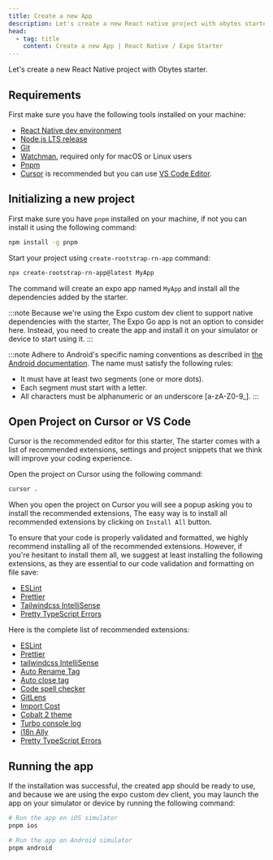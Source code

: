 ```yaml
---
title: Create a new App
description: Let's create a new React native project with obytes starter.
head:
  - tag: title
    content: Create a new App | React Native / Expo Starter
---
```


Let's create a new React Native project with Obytes starter.

## Requirements

First make sure you have the following tools installed on your machine:

- [React Native dev environment ](https://reactnative.dev/docs/environment-setup)
- [Node.js LTS release](https://nodejs.org/en/)
- [Git](https://git-scm.com/)
- [Watchman](https://facebook.github.io/watchman/docs/install#buildinstall), required only for macOS or Linux users
- [Pnpm](https://pnpm.io/installation)
- [Cursor](https://www.cursor.com/) is recommended but you can use [VS Code Editor](https://code.visualstudio.com/download).

## Initializing a new project

First make sure you have `pnpm` installed on your machine, if not you can install it using the following command:

```bash
npm install -g pnpm
```

Start your project using `create-rootstrap-rn-app` command:

```bash
npx create-rootstrap-rn-app@latest MyApp
```

The command will create an expo app named `MyApp` and install all the dependencies added by the starter.

:::note
Because we're using the Expo custom dev client to support native dependencies with the starter, The Expo Go app is not an option to consider here. Instead, you need to create the app and install it on your simulator or device to start using it.
:::

:::note
Adhere to Android's specific naming conventions as described in [the Android documentation](https://developer.android.com/build/configure-app-module).
The name must satisfy the following rules:

- It must have at least two segments (one or more dots).
- Each segment must start with a letter.
- All characters must be alphanumeric or an underscore [a-zA-Z0-9_].
  :::

## Open Project on Cursor or VS Code

Cursor is the recommended editor for this starter, The starter comes with a list of recommended extensions, settings and project snippets that we think will improve your coding experience.

Open the project on Cursor using the following command:

```bash
cursor .
```

When you open the project on Cursor you will see a popup asking you to install the recommended extensions, The easy way is to install all recommended extensions by clicking on `Install All` button.

To ensure that your code is properly validated and formatted, we highly recommend installing all of the recommended extensions. However, if you're hesitant to install them all, we suggest at least installing the following extensions, as they are essential to our code validation and formatting on file save:

- [ESLint](https://marketplace.visualstudio.com/items?itemName=dbaeumer.vscode-eslint)
- [Prettier](https://marketplace.visualstudio.com/items?itemName=esbenp.prettier-vscode)
- [Tailwindcss IntelliSense](https://marketplace.visualstudio.com/items?itemName=bradlc.vscode-tailwindcss)
- [Pretty TypeScript Errors](https://marketplace.visualstudio.com/items?itemName=yoavbls.pretty-ts-errors)

Here is the complete list of recommended extensions:

- [ESLint](https://marketplace.visualstudio.com/items?itemName=dbaeumer.vscode-eslint)
- [Prettier](https://marketplace.visualstudio.com/items?itemName=esbenp.prettier-vscode)
- [tailwindcss IntelliSense](https://marketplace.visualstudio.com/items?itemName=bradlc.vscode-tailwindcss)
- [Auto Rename Tag](https://marketplace.visualstudio.com/items?itemName=formulahendry.auto-rename-tag)
- [Auto close tag](https://marketplace.visualstudio.com/items?itemName=formulahendry.auto-close-tag)
- [Code spell checker](https://marketplace.visualstudio.com/items?itemName=streetsidesoftware.code-spell-checker)
- [GitLens](https://marketplace.visualstudio.com/items?itemName=eamodio.gitlens)
- [Import Cost](https://marketplace.visualstudio.com/items?itemName=wix.vscode-import-cost)
- [Cobalt 2 theme](https://marketplace.visualstudio.com/items?itemName=ahmadawais.theme-cobalt2)
- [Turbo console log](https://marketplace.visualstudio.com/items?itemName=ChakrounAnas.turbo-console-log)
- [i18n Ally](https://marketplace.visualstudio.com/items?itemName=lokallise.i18n-ally)
- [Pretty TypeScript Errors](https://marketplace.visualstudio.com/items?itemName=yoavbls.pretty-ts-errors)

## Running the app

If the installation was successful, the created app should be ready to use, and because we are using the expo custom dev client, you may launch the app on your simulator or device by running the following command:

```bash
# Run the app on iOS simulator
pnpm ios

# Run the app on Android simulator
pnpm android
```
